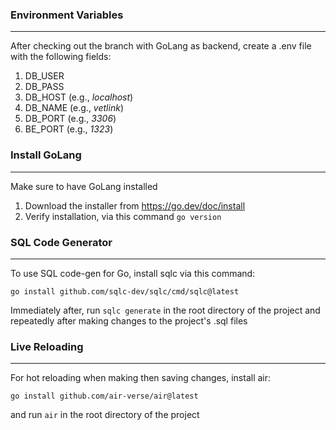 ### Environment Variables

-----
After checking out the branch with GoLang as backend, create a .env file with the following fields:
1) DB_USER
2) DB_PASS
3) DB_HOST (e.g., *localhost*)
4) DB_NAME (e.g., *vetlink*)
5) DB_PORT (e.g., *3306*)
6) BE_PORT (e.g., *1323*)

### Install GoLang

-----
Make sure to have GoLang installed
1) Download the installer from https://go.dev/doc/install
2) Verify installation, via this command `go version`

### SQL Code Generator

-----
To use SQL code-gen for Go, install sqlc via this command:
````
go install github.com/sqlc-dev/sqlc/cmd/sqlc@latest
````


Immediately after, run `sqlc generate` in the root directory of the project and repeatedly after making changes to the project's .sql files


### Live Reloading

-----
For hot reloading when making then saving changes, install air:
````
go install github.com/air-verse/air@latest
````
and run `air` in the root directory of the project